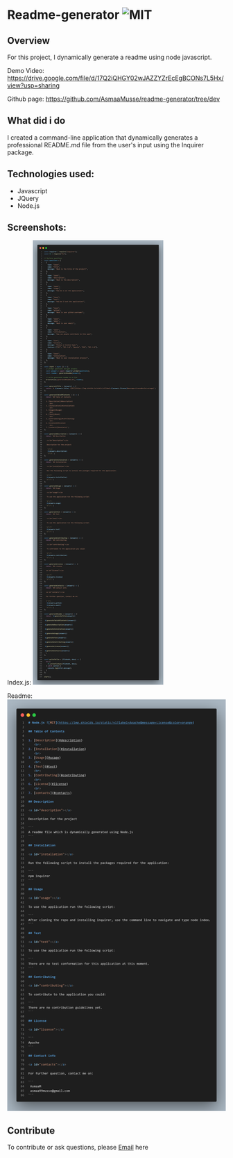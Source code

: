 # Readme-generator ![MIT](https://img.shields.io/static/v1?label=MIT&message=License&color=orange)


## Overview

For this project, I dynamically generate a readme using node javascript.

Demo Video: https://drive.google.com/file/d/17Q2iQHGY02wJAZZYZrEcEgBCONs7L5Hx/view?usp=sharing

Github page: https://github.com/AsmaaMusse/readme-generator/tree/dev

## What did i do

I created a command-line application that dynamically generates a professional README.md file from the user's input using the Inquirer package.

## Technologies used:

- Javascript
- JQuery
- Node.js

## Screenshots:

Index.js:
![index.js.png](./src/images/index.js-screenshot.png)

Readme:
![readme.png](./src/images/generated-readme-screenshot.png)

## Contribute

To contribute or ask questions, please <a href="https://mail.google.com/mail/u/0/?tf=cm&to=asmaamusse03@gmail.com&cc&bcc&su&body&fs=1">Email</a> here
